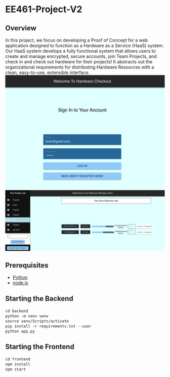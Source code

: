 # EE461-Project-V2

## Overview
In this project, we focus on developing a Proof of Concept for a web application designed to function as a Hardware as a Service (HaaS) system. Our HaaS system develops a fully functional system that allows users to create and manage encrypted, secure accounts, join Team Projects, and check in and check out hardware for their projects! It abstracts out the organizational requirements for distributing Hardware Resources with a clean, easy-to-use, extensible interface.
![Home Login Page](login.png)
![Main Checkout Page](checkout.png)

## Prerequisites
* [Python](https://www.python.org/downloads/)
* [node.js](https://nodejs.org/en)

## Starting the Backend
```
cd backend
python -m venv venv 
source venv/Scripts/activate
pip install -r requirements.txt --user
python app.py
```

## Starting the Frontend
```
cd frontend
npm install 
npm start
```

